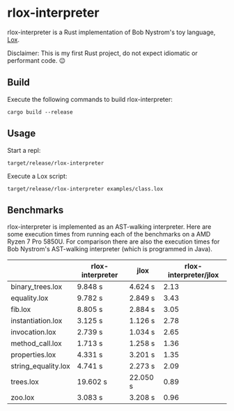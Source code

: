 # rlox-interpreter

rlox-interpreter is a Rust implementation of Bob Nystrom's toy language, [Lox](https://craftinginterpreters.com/).

Disclaimer: This is my first Rust project, do not expect idiomatic or performant code. :wink:

## Build

Execute the following commands to build rlox-interpreter:

    cargo build --release

## Usage

Start a repl:

    target/release/rlox-interpreter

Execute a Lox script:

    target/release/rlox-interpreter examples/class.lox

## Benchmarks

rlox-interpreter is implemented as an AST-walking interpreter. Here are some execution times from running each of the
benchmarks on a AMD Ryzen 7 Pro 5850U. For comparison there are also the execution times for Bob Nystrom's AST-walking
interpreter (which is programmed in Java).

|                     | rlox-interpreter | jlox     | rlox-interpreter/jlox |
|---------------------|------------------|----------|-----------------------|
| binary_trees.lox    |          9.848 s |  4.624 s |                  2.13 |
| equality.lox        |          9.782 s |  2.849 s |                  3.43 |
| fib.lox             |          8.805 s |  2.884 s |                  3.05 |
| instantiation.lox   |          3.125 s |  1.126 s |                  2.78 |
| invocation.lox      |          2.739 s |  1.034 s |                  2.65 |
| method_call.lox     |          1.713 s |  1.258 s |                  1.36 |
| properties.lox      |          4.331 s |  3.201 s |                  1.35 |
| string_equality.lox |          4.741 s |  2.273 s |                  2.09 |
| trees.lox           |         19.602 s | 22.050 s |                  0.89 |
| zoo.lox             |          3.083 s |  3.208 s |                  0.96 |